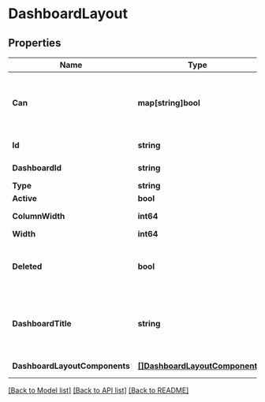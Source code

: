 # DashboardLayout

## Properties

Name | Type | Description | Notes
------------ | ------------- | ------------- | -------------
**Can** | **map[string]bool** | Operations the current user is able to perform on this object | [optional] [readonly] 
**Id** | **string** | Unique Id | [optional] [readonly] 
**DashboardId** | **string** | Id of Dashboard | [optional] 
**Type** | **string** | Type | [optional] 
**Active** | **bool** | Is Active | [optional] 
**ColumnWidth** | **int64** | Column Width | [optional] 
**Width** | **int64** | Width | [optional] 
**Deleted** | **bool** | Whether or not the dashboard layout is deleted. | [optional] [readonly] 
**DashboardTitle** | **string** | Title extracted from the dashboard this layout represents. | [optional] [readonly] 
**DashboardLayoutComponents** | [**[]DashboardLayoutComponent**](DashboardLayoutComponent.md) | Components | [optional] [readonly] 

[[Back to Model list]](../README.md#documentation-for-models) [[Back to API list]](../README.md#documentation-for-api-endpoints) [[Back to README]](../README.md)


